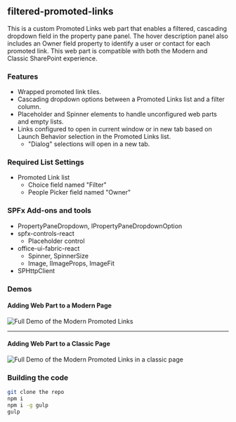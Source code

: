 ## filtered-promoted-links

This is a custom Promoted Links web part that enables a filtered, cascading dropdown field in the property pane panel.  The hover description panel also includes an Owner field property to identify a user or contact for each promoted link.  This web part is compatible with both the Modern and Classic SharePoint experience.  

### Features
* Wrapped promoted link tiles.
* Cascading dropdown options between a Promoted Links list and a filter column.
* Placeholder and Spinner elements to handle unconfigured web parts and empty lists.
* Links configured to open in current window or in new tab based on Launch Behavior selection in the Promoted Links list. 
  * "Dialog" selections will open in a new tab. 

### Required List Settings
* Promoted Link list
    * Choice field named "Filter"
    * People Picker field named "Owner"

### SPFx Add-ons and tools
* PropertyPaneDropdown, IPropertyPaneDropdownOption
* spfx-controls-react
    * Placeholder control
* office-ui-fabric-react
    * Spinner, SpinnerSize
    * Image, IImageProps, ImageFit
* SPHttpClient

### Demos

#### Adding Web Part to a Modern Page
![Full Demo of the Modern Promoted Links](/src/assets/placeholder)

---

#### Adding Web Part to a Classic Page
![Full Demo of the Modern Promoted Links in a classic page](/src/assets/placeholder)

### Building the code

```bash
git clone the repo
npm i
npm i -g gulp
gulp
```
